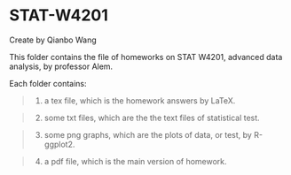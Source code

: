 # STAT-W4201

Create by Qianbo Wang

This folder contains the file of homeworks on STAT W4201, advanced data analysis, by professor Alem.

Each folder contains: 
> 1. a tex file, which is the homework answers by LaTeX.    

> 2. some txt files, which are the the text files of statistical test.  

> 3. some png graphs, which are the plots of data, or test, by R-ggplot2.

> 4. a pdf file, which is the main version of homework.

